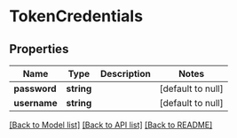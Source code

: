 # TokenCredentials

## Properties
Name | Type | Description | Notes
------------ | ------------- | ------------- | -------------
**password** | **string** |  | [default to null]
**username** | **string** |  | [default to null]

[[Back to Model list]](../README.md#documentation-for-models) [[Back to API list]](../README.md#documentation-for-api-endpoints) [[Back to README]](../README.md)


